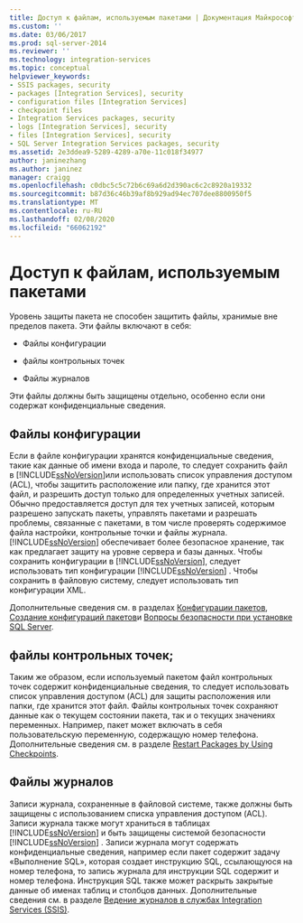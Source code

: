 ```yaml
---
title: Доступ к файлам, используемым пакетами | Документация Майкрософт
ms.custom: ''
ms.date: 03/06/2017
ms.prod: sql-server-2014
ms.reviewer: ''
ms.technology: integration-services
ms.topic: conceptual
helpviewer_keywords:
- SSIS packages, security
- packages [Integration Services], security
- configuration files [Integration Services]
- checkpoint files
- Integration Services packages, security
- logs [Integration Services], security
- files [Integration Services], security
- SQL Server Integration Services packages, security
ms.assetid: 2e3ddea9-5289-4289-a70e-11c018f34977
author: janinezhang
ms.author: janinez
manager: craigg
ms.openlocfilehash: c0dbc5c5c72b6c69a6d2d390ac6c2c8920a19332
ms.sourcegitcommit: b87d36c46b39af8b929ad94ec707dee8800950f5
ms.translationtype: MT
ms.contentlocale: ru-RU
ms.lasthandoff: 02/08/2020
ms.locfileid: "66062192"
---
```

# <a name="access-to-files-used-by-packages"></a>Доступ к файлам, используемым пакетами
  Уровень защиты пакета не способен защитить файлы, хранимые вне пределов пакета. Эти файлы включают в себя:  
  
-   Файлы конфигурации  
  
-   файлы контрольных точек  
  
-   Файлы журналов  
  
 Эти файлы должны быть защищены отдельно, особенно если они содержат конфиденциальные сведения.  
  
## <a name="configuration-files"></a>Файлы конфигурации  
 Если в файле конфигурации хранятся конфиденциальные сведения, такие как данные об имени входа и пароле, то следует сохранить файл в [!INCLUDE[ssNoVersion](../includes/ssnoversion-md.md)]или использовать список управления доступом (ACL), чтобы защитить расположение или папку, где хранится этот файл, и разрешить доступ только для определенных учетных записей. Обычно предоставляется доступ для тех учетных записей, которым разрешено запускать пакеты, управлять пакетами и разрешать проблемы, связанные с пакетами, в том числе проверять содержимое файла настройки, контрольные точки и файлы журнала. 
  [!INCLUDE[ssNoVersion](../includes/ssnoversion-md.md)] обеспечивает более безопасное хранение, так как предлагает защиту на уровне сервера и базы данных. Чтобы сохранить конфигурации в [!INCLUDE[ssNoVersion](../includes/ssnoversion-md.md)], следует использовать тип конфигурации [!INCLUDE[ssNoVersion](../includes/ssnoversion-md.md)] . Чтобы сохранить в файловую систему, следует использовать тип конфигурации XML.  
  
 Дополнительные сведения см. в разделах [Конфигурации пакетов](../../2014/integration-services/package-configurations.md), [Создание конфигураций пакетов](../../2014/integration-services/create-package-configurations.md)и [Вопросы безопасности при установке SQL Server](../../2014/sql-server/install/security-considerations-for-a-sql-server-installation.md).  
  
## <a name="checkpoint-files"></a>файлы контрольных точек;  
 Таким же образом, если используемый пакетом файл контрольных точек содержит конфиденциальные сведения, то следует использовать список управления доступом (ACL) для защиты расположения или папки, где хранится этот файл. Файлы контрольных точек сохраняют данные как о текущем состоянии пакета, так и о текущих значениях переменных. Например, пакет может включать в себя пользовательскую переменную, содержащую номер телефона. Дополнительные сведения см. в разделе [Restart Packages by Using Checkpoints](packages/restart-packages-by-using-checkpoints.md).  
  
## <a name="log-files"></a>Файлы журналов  
 Записи журнала, сохраненные в файловой системе, также должны быть защищены с использованием списка управления доступом (ACL). Записи журнала также могут храниться в таблицах [!INCLUDE[ssNoVersion](../includes/ssnoversion-md.md)] и быть защищены системой безопасности [!INCLUDE[ssNoVersion](../includes/ssnoversion-md.md)] . Записи журнала могут содержать конфиденциальные сведения, например если пакет содержит задачу «Выполнение SQL», которая создает инструкцию SQL, ссылающуюся на номер телефона, то запись журнала для инструкции SQL содержит и номер телефона. Инструкция SQL также может раскрыть закрытые данные об именах таблиц и столбцов данных. Дополнительные сведения см. в разделе [Ведение журналов в службах Integration Services (SSIS)](performance/integration-services-ssis-logging.md).  
  
  
